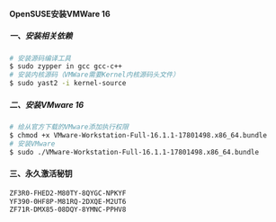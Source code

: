#### OpenSUSE安装VMWare 16
##### 一、安装相关依赖
```bash
# 安装源码编译工具
$ sudo zypper in gcc gcc-c++
# 安装内核源码（VMWare需要Kernel内核源码头文件）
$ sudo yast2 -i kernel-source
```

##### 二、安装VMware 16
```bash
# 给从官方下载的VMware添加执行权限
$ chmod +x VMware-Workstation-Full-16.1.1-17801498.x86_64.bundle
# 安装VMware
$ sudo ./VMware-Workstation-Full-16.1.1-17801498.x86_64.bundle
```

#### 三、永久激活秘钥
```bash
ZF3R0-FHED2-M80TY-8QYGC-NPKYF
YF390-0HF8P-M81RQ-2DXQE-M2UT6
ZF71R-DMX85-08DQY-8YMNC-PPHV8
```